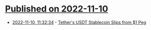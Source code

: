 # [Published on 2022-11-10](index.md)

* [2022-11-10, 11:32:34](https://news.ycombinator.com/item?id=33545015) - [Tether's USDT Stablecoin Slips from $1 Peg](https://www.coindesk.com/markets/2022/11/10/tethers-usdt-stablecoin-slips-from-1-peg/)
